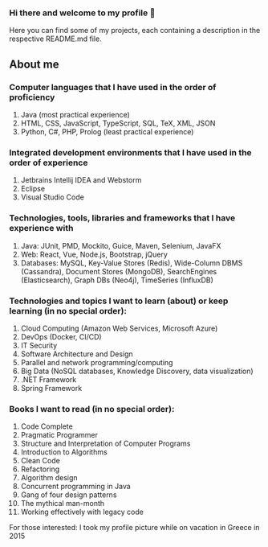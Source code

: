### Hi there and welcome to my profile 👋

Here you can find some of my projects, each containing a description in the respective README.md file.

## About me

### Computer languages that I have used in the order of proficiency
1. Java (most practical experience)
2. HTML, CSS, JavaScript, TypeScript, SQL, TeX, XML, JSON
3. Python, C#, PHP, Prolog (least practical experience)

### Integrated development environments that I have used in the order of experience
1. Jetbrains Intellij IDEA and Webstorm
2. Eclipse
3. Visual Studio Code

### Technologies, tools, libraries and frameworks that I have experience with
1. Java: JUnit, PMD, Mockito, Guice, Maven, Selenium, JavaFX
2. Web: React, Vue, Node.js, Bootstrap, jQuery
3. Databases: MySQL, Key-Value Stores (Redis), Wide-Column DBMS (Cassandra),
Document Stores (MongoDB), SearchEngines (Elasticsearch), Graph DBs (Neo4j), TimeSeries
(InfluxDB)

### Technologies and topics I want to learn (about) or keep learning (in no special order):
1. Cloud Computing (Amazon Web Services, Microsoft Azure)
2. DevOps (Docker, CI/CD)
3. IT Security
4. Software Architecture and Design
5. Parallel and network programming/computing
6. Big Data (NoSQL databases, Knowledge Discovery, data visualization)
7. .NET Framework
8. Spring Framework

### Books I want to read (in no special order):
1. Code Complete
2. Pragmatic Programmer
3. Structure and Interpretation of Computer Programs
4. Introduction to Algorithms
5. Clean Code
6. Refactoring
7. Algorithm design
8. Concurrent programming in Java
9. Gang of four design patterns
10. The mythical man-month
11. Working effectively with legacy code

For those interested: I took my profile picture while on vacation in Greece in 2015

<!--
**Kirshma/kirshma** is a ✨ _special_ ✨ repository because its `README.md` (this file) appears on your GitHub profile.

Here are some ideas to get you started:

- 🔭 I’m currently working on ...
- 🌱 I’m currently learning ...
- 👯 I’m looking to collaborate on ...
- 🤔 I’m looking for help with ...
- 💬 Ask me about ...
- 📫 How to reach me: ...
- 😄 Pronouns: ...
- ⚡ Fun fact: ...
-->
